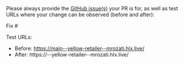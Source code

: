 Please always provide the [GitHub issue(s)](../issues) your PR is for, as well as test URLs where your change can be observed (before and after):

Fix #<gh-issue-id>

Test URLs:
- Before: https://main--yellow-retailer--mrozati.hlx.live/
- After: https://<branch>--yellow-retailer--mrozati.hlx.live/
